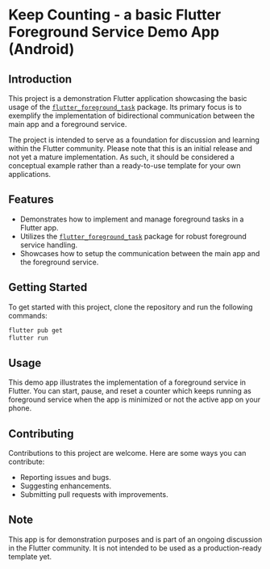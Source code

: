 #  Keep Counting - a basic Flutter Foreground Service Demo App (Android)

## Introduction
This project is a demonstration Flutter application showcasing the basic usage of the  [`flutter_foreground_task`](https://pub.dev/packages/flutter_foreground_task) package. Its primary focus is to exemplify the implementation of bidirectional communication between the main app and a foreground service.

The project is intended to serve as a foundation for discussion and learning within the Flutter community. Please note that this is an initial release and not yet a mature implementation. As such, it should be considered a conceptual example rather than a ready-to-use template for your own applications.

## Features
- Demonstrates how to implement and manage foreground tasks in a Flutter app.
- Utilizes the  [`flutter_foreground_task`](https://pub.dev/packages/flutter_foreground_task) package for robust foreground service handling.
- Showcases how to setup the communication between the main app and the foreground service.

## Getting Started
To get started with this project, clone the repository and run the following commands:
```bash
flutter pub get
flutter run
```

## Usage
This demo app illustrates the implementation of a foreground service in Flutter. You can start, pause, and reset a counter which keeps running as foreground service when the app is minimized or not the active app on your phone.

## Contributing
Contributions to this project are welcome. Here are some ways you can contribute:
- Reporting issues and bugs.
- Suggesting enhancements.
- Submitting pull requests with improvements.


## Note
This app is for demonstration purposes and is part of an ongoing discussion in the Flutter community. It is not intended to be used as a production-ready template yet.
